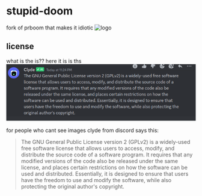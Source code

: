 # stupid-doom
fork of prboom that makes it idiotic
![logo](https://github.com/nickplj12/stupid-doom/assets/78268270/34a22f9c-fef6-4eec-b739-7aa9f09da01f)

## license
what is the is??
 here it is is ths\
![gnu general public license explained by a rat](https://github.com/nickplj12/stupid-doom/blob/master/what.png?raw=true)

for  people who cant see images
clyde from discord says this:

> The GNU General Public License version 2 (GPLv2) is a widely-used free software license that allows users to access, modify, and distribute the source code of a software program. It requires that any modified versions of the code also be released under the same license, and places certain restrictions on how the software can be used and distributed. Essentially, it is designed to ensure that users have the freedom to use and modify the software, while also protecting the original author's copyright.
